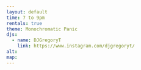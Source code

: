 ```yaml
---
layout: default
time: 7 to 9pm
rentals: true
theme: Monochromatic Panic
djs:
  - name: DJGregoryT
    link: https://www.instagram.com/djgregoryt/
alt:
map:
---
```

